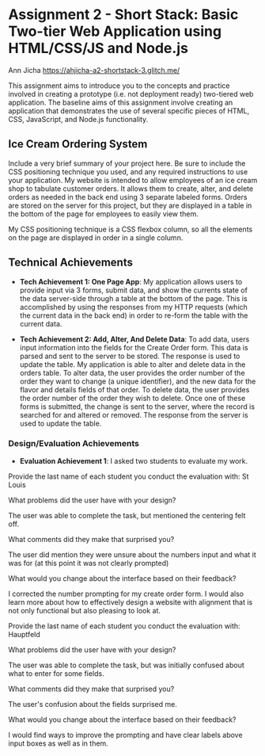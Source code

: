 Assignment 2 - Short Stack: Basic Two-tier Web Application using HTML/CSS/JS and Node.js  
===
Ann Jicha https://ahjicha-a2-shortstack-3.glitch.me/

This assignment aims to introduce you to the concepts and practice involved in creating a prototype (i.e. not deployment ready) two-tiered web application. The baseline aims of this assignment involve creating an application that demonstrates the use of several specific pieces of HTML, CSS, JavaScript, and Node.js functionality. 


## Ice Cream Ordering System
Include a very brief summary of your project here. Be sure to include the CSS positioning technique you used, and any required instructions to use your application.
My website is intended to allow employees of an ice cream shop to tabulate customer orders. It allows them to create, alter, and delete orders as needed in the back end using 3 separate labeled forms. Orders are stored on the server for this project, but they are displayed in a table in the bottom of the page for employees to easily view them.

My CSS positioning technique is a CSS flexbox column, so all the elements on the page are displayed in order in a single column. 

## Technical Achievements
- **Tech Achievement 1: One Page App**:
My application allows users to provide input via 3 forms, submit data, and show the currents state of the data server-side through a table at the bottom of the page. This is accomplished by using the responses from my HTTP requests (which the current data in the back end) in order to re-form the table with the current data. 

- **Tech Achievement 2: Add, Alter, And Delete Data**:
To add data, users input information into the fields for the Create Order form. This data is parsed and sent to the server to be stored. The response is used to update the table. 
My application is able to alter and delete data in the orders table. To alter data, the user provides the order number of the order they want to change (a unique identifier), and the new data for the flavor and details fields of that order. To delete data, the user provides the order number of the order they wish to delete. Once one of these forms is submitted, the change is sent to the server, where the record is searched for and altered or removed. The response from the server is used to update the table. 

### Design/Evaluation Achievements
- **Evaluation Achievement 1**: 
I asked two students to evaluate my work.

Provide the last name of each student you conduct the evaluation with: St Louis

What problems did the user have with your design? 

The user was able to complete the task, but mentioned the centering felt off.

What comments did they make that surprised you?

The user did mention they were unsure about the numbers input and what it was for (at this point it was not clearly prompted)

What would you change about the interface based on their feedback?

I corrected the number prompting for my create order form. I would also learn more about how to effectively design a website with alignment
that is not only functional but also pleasing to look at. 


Provide the last name of each student you conduct the evaluation with: Hauptfeld

What problems did the user have with your design? 

The user was able to complete the task, but was initially confused about what to enter for some fields. 

What comments did they make that surprised you?

The user's confusion about the fields surprised me.

What would you change about the interface based on their feedback?

I would find ways to improve the prompting and have clear labels above input boxes as well as in them. 
